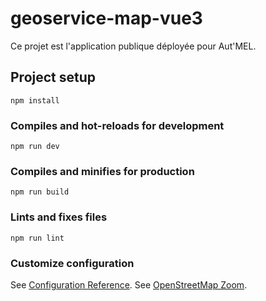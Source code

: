 # geoservice-map-vue3

 Ce projet est l'application publique déployée pour Aut'MEL.

## Project setup
```
npm install
```

### Compiles and hot-reloads for development
```
npm run dev
```

### Compiles and minifies for production
```
npm run build
```

### Lints and fixes files
```
npm run lint
```

### Customize configuration
See [Configuration Reference](https://cli.vuejs.org/config/).
See [OpenStreetMap Zoom](https://wiki.openstreetmap.org/wiki/Zoom_levels).


